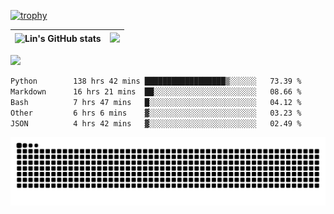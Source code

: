 [![trophy](https://github-profile-trophy.vercel.app/?username=ocss884&column=7)](https://github.com/ocss884)

| ![Lin's GitHub stats](https://github-readme-stats.vercel.app/api?username=ocss884&show_icons=true&hide_border=True&count_private=true) | ![](https://github-readme-streak-stats.herokuapp.com?user=ocss884&hide_border=true&date_format=M%20j%5B%2C%20Y%5D&ring=7EDDCF&fire=7EDDCF") |
| ------------------------------------------------------------ | ------------------------------------------------------------ |

![](https://komarev.com/ghpvc/?username=ocss884&color=brightgreen)

<!--START_SECTION:waka-->

```txt
Python        138 hrs 42 mins ██████████████████▒░░░░░░   73.39 %
Markdown      16 hrs 21 mins  ██░░░░░░░░░░░░░░░░░░░░░░░   08.66 %
Bash          7 hrs 47 mins   █░░░░░░░░░░░░░░░░░░░░░░░░   04.12 %
Other         6 hrs 6 mins    ▓░░░░░░░░░░░░░░░░░░░░░░░░   03.23 %
JSON          4 hrs 42 mins   ▓░░░░░░░░░░░░░░░░░░░░░░░░   02.49 %
```

<!--END_SECTION:waka-->

<p align="center">
   <img src="https://github.com/ocss884/ocss884/blob/output/github-snake.svg" alt="snake">
</p>
